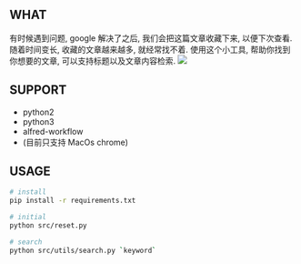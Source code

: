 ## WHAT

有时候遇到问题, google 解决了之后, 我们会把这篇文章收藏下来, 以便下次查看.
随着时间变长, 收藏的文章越来越多, 就经常找不着.
使用这个小工具, 帮助你找到你想要的文章, 可以支持标题以及文章内容检索.
![](http://g.recordit.co/kz17LNDtOe.gif)

## SUPPORT

- python2 
- python3 
- alfred-workflow 
- (目前只支持 MacOs chrome)

## USAGE

```bash
# install
pip install -r requirements.txt

# initial
python src/reset.py

# search
python src/utils/search.py `keyword`

```
